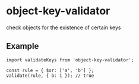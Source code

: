# object-key-validator

check objects for the existence of certain keys

## Example

```
import validateKeys from 'object-key-validator';

const rule = { $or: ['a', 'b'] };
validate(rule, { b: 1 }); // true
```
